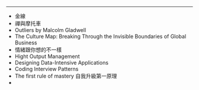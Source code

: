 
---
- 金線
- 禪與摩托車
- Outliers by Malcolm Gladwell
- The Culture Map: Breaking Through the Invisible Boundaries of Global Business
- 情緒跟你想的不一樣
- Hight Output Management
- Designing Data-Intensive Applications
- Coding Interview Patterns
- The first rule of mastery 自我升級第一原理
- 